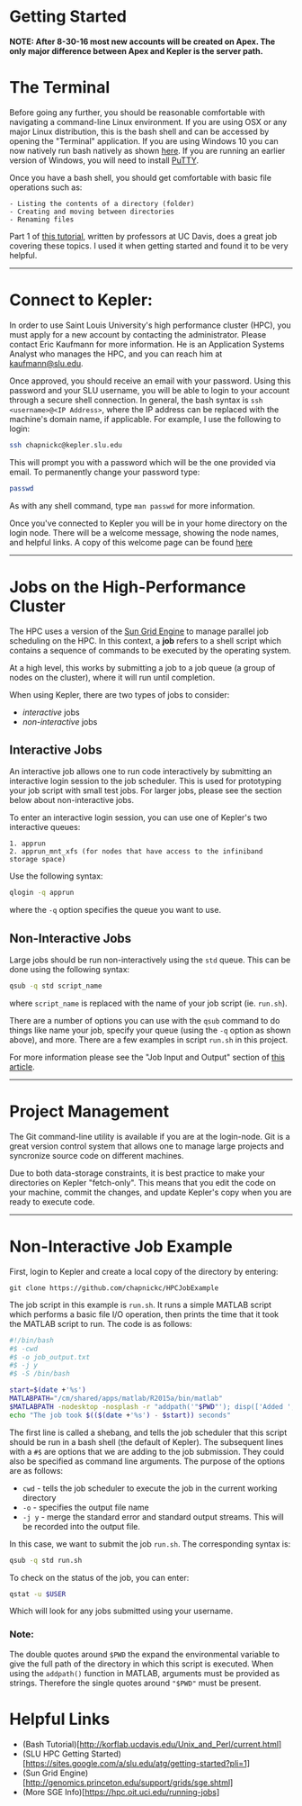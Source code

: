 # Getting Started

**NOTE: After 8-30-16 most new accounts will be created on Apex. 
The only major difference between Apex and Kepler is the server path.**


#  The Terminal

Before going any further, you should be reasonable comfortable with navigating a command-line 
Linux environment. If you are using OSX or any major Linux distribution, this is the bash shell 
and can be accessed by opening the "Terminal" application. If you are using Windows 10 you can 
now natively run bash natively as shown [here](http://www.howtogeek.com/265900/everything-you-can-do-with-windows-10s-new-bash-shell/). 
If you are running an earlier version of Windows, you will need to install [PuTTY](http://www.putty.org/). 

Once you have a bash shell, you should get comfortable with basic file operations such as:

    - Listing the contents of a directory (folder)
    - Creating and moving between directories
    - Renaming files

Part 1 of [this tutorial](http://korflab.ucdavis.edu/Unix_and_Perl/current.html), written by professors at 
UC Davis, does a great job covering these topics. I used it when getting started and found it to be very helpful.

------------------------------------------------------------

# Connect to Kepler:

In order to use Saint Louis University's high performance cluster (HPC),
you must apply for a new account by contacting the administrator. 
Please contact Eric Kaufmann for more information. He is an 
Application Systems Analyst who manages the HPC, and you can reach 
him at [kaufmann@slu.edu](http://www.slu.edu/its/services-and-products/research-technology-group/rtg-team).

Once approved, you should receive an email with your password. Using this password 
and your SLU username, you will be able to login to your account through a secure shell
connection. In general, the bash syntax is `ssh <username>@<IP Address>`, where the 
IP address can be replaced with the machine's domain name, if applicable. 
For example, I use the following to login:

```bash
ssh chapnickc@kepler.slu.edu
```

This will prompt you with a password which will be the one provided via email. 
To permanently change your password type:

```bash
passwd
```

As with any shell command, type `man passwd` for more information.

Once you've connected to Kepler you will be in your home directory on the login node. 
There will be a welcome message, showing the node names, and helpful links.
A copy of this welcome page can be found [here](https://sites.google.com/a/slu.edu/atg/getting-started)


------------------------------------------------------------

# Jobs on the High-Performance Cluster

The HPC uses a version of the [Sun Grid Engine](https://en.wikipedia.org/wiki/Oracle_Grid_Engine) to 
manage parallel job scheduling on the HPC. In this context, a **job** refers to a shell script 
which contains a sequence of commands to be executed by the operating system.

At a high level, this works by submitting a job to a job queue (a group of nodes on the cluster), 
where it will run until completion.

When using Kepler, there are two types of jobs to consider:

- *interactive* jobs 
- *non-interactive* jobs


## Interactive Jobs

An interactive job allows one to run code interactively by submitting an interactive login session 
to the job scheduler. This is used for prototyping your job script with small test jobs. For larger 
jobs, please see the section below about non-interactive jobs.

To enter an interactive login session, you can use one of Kepler's two interactive queues:

    1. apprun
    2. apprun_mnt_xfs (for nodes that have access to the infiniband storage space)

Use the following syntax:

```bash
qlogin -q apprun
```

where the `-q` option specifies the queue you want to use.


## Non-Interactive Jobs

Large jobs should be run non-interactively using the `std` queue. This can be done using the following syntax:

```bash
qsub -q std script_name 
```

where `script_name` is replaced with the name of your job script (ie. `run.sh`).

There are a number of options you can use with the `qsub` command to do things like name your job, 
specify your queue (using the `-q` option as shown above), and more. There are a few examples in script `run.sh`
in this project. 

For more information please see the "Job Input and Output" section of [this article](http://genomics.princeton.edu/support/grids/sge.shtml).

------------------------------------------------------------

# Project Management

The Git command-line utility is available if you are at the login-node. Git is a great 
version control system that allows one to manage large projects and syncronize source 
code on different machines.

Due to both data-storage constraints, it is best practice to make your 
directories on Kepler "fetch-only". This means that you edit the code on your machine, 
commit the changes, and update Kepler's copy when you are ready to execute code.

------------------------------------------------------------

# Non-Interactive Job Example

First, login to Kepler and create a local copy of the directory by entering:

```
git clone https://github.com/chapnickc/HPCJobExample
```

The job script in this example is `run.sh`. It runs a simple MATLAB script which performs 
a basic file I/O operation, then prints the time that it took the MATLAB script to run. The
code is as follows:

```bash
#!/bin/bash
#$ -cwd
#$ -o job_output.txt
#$ -j y
#$ -S /bin/bash

start=$(date +'%s')
MATLABPATH="/cm/shared/apps/matlab/R2015a/bin/matlab"
$MATLABPATH -nodesktop -nosplash -r "addpath('"$PWD"'); disp(['Added ', '"$PWD"', ' to path']); run myscript.m; exit";
echo "The job took $(($(date +'%s') - $start)) seconds"
```

The first line is called a shebang, and tells the job scheduler that this script should be 
run in a bash shell (the default of Kepler). The subsequent lines with a `#$` are options that we are adding to the 
job submission. They could also be specified as command line arguments. 
The purpose of the options are as follows:

- `cwd` - tells the job scheduler to execute the job in the current working directory
- `-o` - specifies the output file name
- `-j y` - merge the standard error and standard output streams. This will be recorded into the output file.


In this case, we want to submit the job `run.sh`. The corresponding syntax is:

```bash
qsub -q std run.sh
```

To check on the status of the job, you can enter:

```bash
qstat -u $USER
```

Which will look for any jobs submitted using your username.

### Note: 
The double quotes around `$PWD` the expand the environmental variable to give
the full path of the directory in which this script is executed. When using the `addpath()` 
function in MATLAB, arguments must be provided as strings. Therefore the single quotes around `"$PWD"` must 
be present.



# Helpful Links

- (Bash Tutorial)[http://korflab.ucdavis.edu/Unix_and_Perl/current.html]
- (SLU HPC Getting Started)[https://sites.google.com/a/slu.edu/atg/getting-started?pli=1]
- (Sun Grid Engine)[http://genomics.princeton.edu/support/grids/sge.shtml]
- (More SGE Info)[https://hpc.oit.uci.edu/running-jobs]


